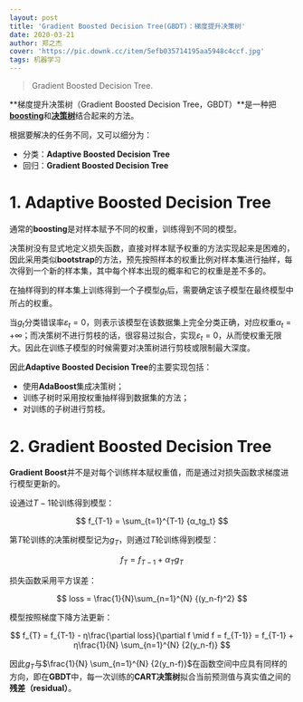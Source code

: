```yaml
---
layout: post
title: 'Gradient Boosted Decision Tree(GBDT)：梯度提升决策树'
date: 2020-03-21
author: 郑之杰
cover: 'https://pic.downk.cc/item/5efb035714195aa5948c4ccf.jpg'
tags: 机器学习
---
```


> Gradient Boosted Decision Tree.

**梯度提升决策树（Gradient Boosted Decision Tree，GBDT）**是一种把[**boosting**](https://0809zheng.github.io/2020/03/18/boosting.html)和[**决策树**](https://0809zheng.github.io/2020/03/19/decision-tree.html)结合起来的方法。

根据要解决的任务不同，又可以细分为：
- 分类：**Adaptive Boosted Decision Tree**
- 回归：**Gradient Boosted Decision Tree**

# 1. Adaptive Boosted Decision Tree
通常的**boosting**是对样本赋予不同的权重，训练得到不同的模型。

决策树没有显式地定义损失函数，直接对样本赋予权重的方法实现起来是困难的，因此采用类似**bootstrap**的方法，预先按照样本的权重比例对样本集进行抽样，每次得到一个新的样本集，其中每个样本出现的概率和它的权重是差不多的。

在抽样得到的样本集上训练得到一个子模型$g_t$后，需要确定该子模型在最终模型中所占的权重。

当$g_t$分类错误率$ε_t=0$，则表示该模型在该数据集上完全分类正确，对应权重$α_t=+∞$；而决策树不进行剪枝的话，很容易过拟合，实现$ε_t=0$，从而使权重无限大。因此在训练子模型的时候需要对决策树进行剪枝或限制最大深度。

因此**Adaptive Boosted Decision Tree**的主要实现包括：
- 使用**AdaBoost**集成决策树；
- 训练子树时采用按权重抽样得到数据集的方法；
- 对训练的子树进行剪枝。

# 2. Gradient Boosted Decision Tree
**Gradient Boost**并不是对每个训练样本赋权重值，而是通过对损失函数求梯度进行模型更新的。

设通过$T-1$轮训练得到模型：

$$ f_{T-1} = \sum_{t=1}^{T-1} {α_tg_t} $$

第$T$轮训练的决策树模型记为$g_T$，则通过$T$轮训练得到模型：

$$ f_{T} = f_{T-1} + α_Tg_T $$

损失函数采用平方误差：

$$ loss = \frac{1}{N}\sum_{n=1}^{N} {(y_n-f)^2} $$

模型按照梯度下降方法更新：

$$ f_{T} = f_{T-1} - η\frac{\partial loss}{\partial f \mid f = f_{T-1}} = f_{T-1} + η\frac{1}{N} \sum_{n=1}^{N} {2(y_n-f)} $$

因此$g_T$与$\frac{1}{N} \sum_{n=1}^{N} {2(y_n-f)}$在函数空间中应具有同样的方向，即在**GBDT**中，每一次训练的**CART决策树**拟合当前预测值与真实值之间的**残差（residual）**。
